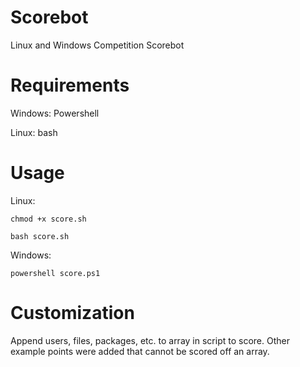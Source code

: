 # Scorebot
Linux and Windows Competition Scorebot

# Requirements

Windows: Powershell

Linux: bash

# Usage

Linux:

```chmod +x score.sh```

```bash score.sh```

Windows:

```powershell score.ps1```

# Customization

Append users, files, packages, etc. to array in script to score. Other example points were added that cannot be scored off an array.
